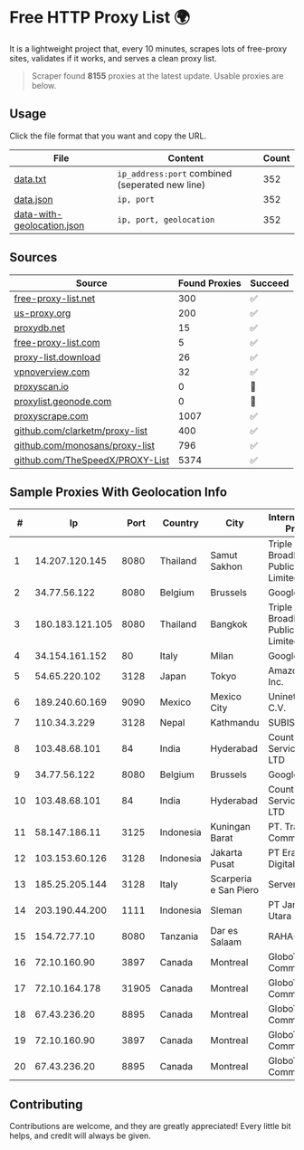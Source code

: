 
# Free HTTP Proxy List 🌍

It is a lightweight project that, every 10 minutes, scrapes lots of free-proxy sites, validates if it works, and serves a clean proxy list.


> Scraper found **8155** proxies at the latest update. Usable proxies are below.

## Usage

Click the file format that you want and copy the URL.


|File|Content|Count|
|----|-------|-----|
|[data.txt](https://raw.githubusercontent.com/themiralay/Proxy-List-World/master/data.txt)|`ip_address:port` combined (seperated new line)|352|
|[data.json](https://raw.githubusercontent.com/themiralay/Proxy-List-World/master/data.json)|`ip, port`|352|
|[data-with-geolocation.json](https://raw.githubusercontent.com/themiralay/Proxy-List-World/master/data-with-geolocation.json)|`ip, port, geolocation`|352|

## Sources

|Source|Found Proxies|Succeed|
|------|-------------|-------|
|[free-proxy-list.net](https://free-proxy-list.net)|300|✅|
|[us-proxy.org](https://www.us-proxy.org)|200|✅|
|[proxydb.net](http://proxydb.net)|15|✅|
|[free-proxy-list.com](https://free-proxy-list.com/?page=&port=&type%5B%5D=http&type%5B%5D=https&up_time=0&search=Search)|5|✅|
|[proxy-list.download](https://www.proxy-list.download/HTTP)|26|✅|
|[vpnoverview.com](https://vpnoverview.com/privacy/anonymous-browsing/free-proxy-servers)|32|✅|
|[proxyscan.io](https://www.proxyscan.io)|0|🚫|
|[proxylist.geonode.com](https://proxylist.geonode.com/api/proxy-list?limit=300&page=1&sort_by=lastChecked&sort_type=desc&protocols=http,https)|0|🚫|
|[proxyscrape.com](https://api.proxyscrape.com/v2/?request=displayproxies&protocol=http&timeout=10000&country=all&ssl=all&anonymity=all)|1007|✅|
|[github.com/clarketm/proxy-list](https://raw.githubusercontent.com/clarketm/proxy-list/master/proxy-list-raw.txt)|400|✅|
|[github.com/monosans/proxy-list](https://raw.githubusercontent.com/monosans/proxy-list/main/proxies/http.txt)|796|✅|
|[github.com/TheSpeedX/PROXY-List](https://raw.githubusercontent.com/TheSpeedX/PROXY-List/master/http.txt)|5374|✅|


## Sample Proxies With Geolocation Info

|#|Ip|Port|Country|City|Internet Service Provider|
|-|--|----|-------|----|-------------------------|
|1|14.207.120.145|8080|Thailand|Samut Sakhon|Triple T Broadband Public Company Limited|
|2|34.77.56.122|8080|Belgium|Brussels|Google LLC|
|3|180.183.121.105|8080|Thailand|Bangkok|Triple T Broadband Public Company Limited|
|4|34.154.161.152|80|Italy|Milan|Google LLC|
|5|54.65.220.102|3128|Japan|Tokyo|Amazon.com, Inc.|
|6|189.240.60.169|9090|Mexico|Mexico City|Uninet S.A. de C.V.|
|7|110.34.3.229|3128|Nepal|Kathmandu|SUBISU C7|
|8|103.48.68.101|84|India|Hyderabad|Country Online Services PVT LTD|
|9|34.77.56.122|8080|Belgium|Brussels|Google LLC|
|10|103.48.68.101|84|India|Hyderabad|Country Online Services PVT LTD|
|11|58.147.186.11|3125|Indonesia|Kuningan Barat|PT. Transhybrid Communication|
|12|103.153.60.126|3128|Indonesia|Jakarta Pusat|PT Era Awan Digital|
|13|185.25.205.144|3128|Italy|Scarperia e San Piero|Servereasy Italy|
|14|203.190.44.200|1111|Indonesia|Sleman|PT Jaring Lintas Utara|
|15|154.72.77.10|8080|Tanzania|Dar es Salaam|RAHA-LTZ|
|16|72.10.160.90|3897|Canada|Montreal|GloboTech Communications|
|17|72.10.164.178|31905|Canada|Montreal|GloboTech Communications|
|18|67.43.236.20|8895|Canada|Montreal|GloboTech Communications|
|19|72.10.160.90|3897|Canada|Montreal|GloboTech Communications|
|20|67.43.236.20|8895|Canada|Montreal|GloboTech Communications|



## Contributing

Contributions are welcome, and they are greatly appreciated! Every
little bit helps, and credit will always be given.

